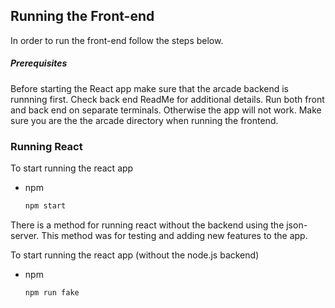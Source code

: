 <!-- GETTING STARTED -->
## Running the Front-end 

In order to run the front-end follow the steps below. 

##### Prerequisites

Before starting the React app make sure that the arcade backend is runnning first. Check back end ReadMe for additional details. Run both front and back end on separate terminals. Otherwise the app will not work.
Make sure you are the the arcade directory when running the frontend.

### Running React

To start running the react app
* npm
  ```sh
  npm start
  ```

There is a method for running react without the backend using the json-server. This method was for testing and adding new features to the app.

To start running the react app (without the node.js backend)
* npm
  ```sh
  npm run fake
  ```


